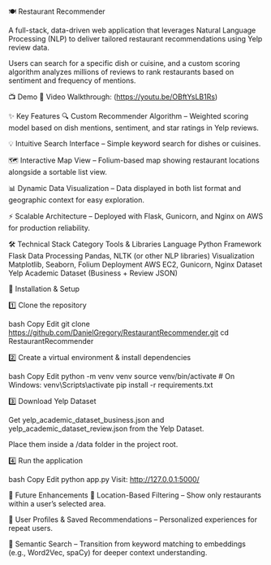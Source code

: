 🍽 Restaurant Recommender

A full-stack, data-driven web application that leverages Natural Language Processing (NLP) to deliver tailored restaurant recommendations using Yelp review data.

Users can search for a specific dish or cuisine, and a custom scoring algorithm analyzes millions of reviews to rank restaurants based on sentiment and frequency of mentions.

📺 Demo
🎥 Video Walkthrough: (https://youtu.be/OBftYsLB1Rs)

✨ Key Features
🔍 Custom Recommender Algorithm – Weighted scoring model based on dish mentions, sentiment, and star ratings in Yelp reviews.

💡 Intuitive Search Interface – Simple keyword search for dishes or cuisines.

🗺 Interactive Map View – Folium-based map showing restaurant locations alongside a sortable list view.

📊 Dynamic Data Visualization – Data displayed in both list format and geographic context for easy exploration.

⚡ Scalable Architecture – Deployed with Flask, Gunicorn, and Nginx on AWS for production reliability.

🛠 Technical Stack
Category	Tools & Libraries
Language	Python
Framework	Flask
Data Processing	Pandas, NLTK (or other NLP libraries)
Visualization	Matplotlib, Seaborn, Folium
Deployment	AWS EC2, Gunicorn, Nginx
Dataset	Yelp Academic Dataset (Business + Review JSON)

🚀 Installation & Setup

1️⃣ Clone the repository

bash
Copy
Edit
git clone https://github.com/DanielGregory/RestaurantRecommender.git
cd RestaurantRecommender

2️⃣ Create a virtual environment & install dependencies

bash
Copy
Edit
python -m venv venv
source venv/bin/activate   # On Windows: venv\Scripts\activate
pip install -r requirements.txt

3️⃣ Download Yelp Dataset

Get yelp_academic_dataset_business.json and yelp_academic_dataset_review.json from the Yelp Dataset.

Place them inside a /data folder in the project root.


4️⃣ Run the application

bash
Copy
Edit
python app.py
Visit: http://127.0.0.1:5000/

🔮 Future Enhancements
📍 Location-Based Filtering – Show only restaurants within a user’s selected area.

👤 User Profiles & Saved Recommendations – Personalized experiences for repeat users.

🤖 Semantic Search – Transition from keyword matching to embeddings (e.g., Word2Vec, spaCy) for deeper context understanding.

